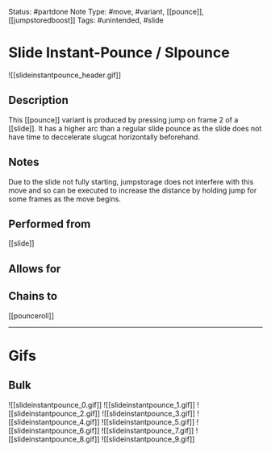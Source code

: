 Status: #partdone
Note Type: #move, #variant, [[pounce]], [[jumpstoredboost]]
Tags: #unintended, #slide 

# Slide Instant-Pounce / SIpounce
![[slideinstantpounce_header.gif]]
## Description
This [[pounce]] variant is produced by pressing jump on frame 2 of a [[slide]]. It has a higher arc than a regular slide pounce as the slide does not have time to deccelerate slugcat horizontally beforehand.

## Notes
Due to the slide not fully starting, jumpstorage does not interfere with this move and so can be executed to increase the distance by holding jump for some frames as the move begins.

## Performed from
[[slide]]

## Allows for


## Chains to
[[pounceroll]]

___
# Gifs
## Bulk
![[slideinstantpounce_0.gif]]
![[slideinstantpounce_1.gif]]
![[slideinstantpounce_2.gif]]
![[slideinstantpounce_3.gif]]
![[slideinstantpounce_4.gif]]
![[slideinstantpounce_5.gif]]
![[slideinstantpounce_6.gif]]
![[slideinstantpounce_7.gif]]
![[slideinstantpounce_8.gif]]
![[slideinstantpounce_9.gif]]